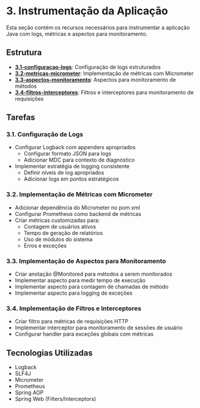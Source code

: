 # 3. Instrumentação da Aplicação

Esta seção contém os recursos necessários para instrumentar a aplicação Java com logs, métricas e aspectos para monitoramento.

## Estrutura

- **[3.1-configuracao-logs](./3.1-configuracao-logs)**: Configuração de logs estruturados
- **[3.2-metricas-micrometer](./3.2-metricas-micrometer)**: Implementação de métricas com Micrometer
- **[3.3-aspectos-monitoramento](./3.3-aspectos-monitoramento)**: Aspectos para monitoramento de métodos
- **[3.4-filtros-interceptores](./3.4-filtros-interceptores)**: Filtros e interceptores para monitoramento de requisições

## Tarefas

### 3.1. Configuração de Logs
- Configurar Logback com appenders apropriados
  - Configurar formato JSON para logs
  - Adicionar MDC para contexto de diagnóstico
- Implementar estratégia de logging consistente
  - Definir níveis de log apropriados
  - Adicionar logs em pontos estratégicos

### 3.2. Implementação de Métricas com Micrometer
- Adicionar dependência do Micrometer no pom.xml
- Configurar Prometheus como backend de métricas
- Criar métricas customizadas para:
  - Contagem de usuários ativos
  - Tempo de geração de relatórios
  - Uso de módulos do sistema
  - Erros e exceções

### 3.3. Implementação de Aspectos para Monitoramento
- Criar anotação @Monitored para métodos a serem monitorados
- Implementar aspecto para medir tempo de execução
- Implementar aspecto para contagem de chamadas de método
- Implementar aspecto para logging de exceções

### 3.4. Implementação de Filtros e Interceptores
- Criar filtro para métricas de requisições HTTP
- Implementar interceptor para monitoramento de sessões de usuário
- Configurar handler para exceções globais com métricas

## Tecnologias Utilizadas

- Logback
- SLF4J
- Micrometer
- Prometheus
- Spring AOP
- Spring Web (Filters/Interceptors)

